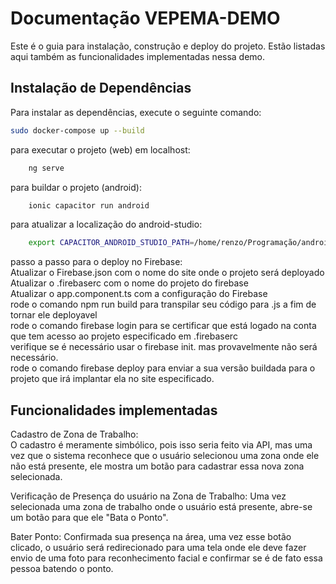 # Documentação VEPEMA-DEMO

Este é o guia para instalação, construção e deploy do projeto.  Estão listadas aqui também as funcionalidades implementadas nessa demo.

## Instalação de Dependências

Para instalar as dependências, execute o seguinte comando:
```bash
sudo docker-compose up --build
```

para executar o projeto (web) em localhost:
```bash
    ng serve
```

para buildar o projeto (android):
```bash
    ionic capacitor run android
```

para atualizar a localização do android-studio:
```bash
    export CAPACITOR_ANDROID_STUDIO_PATH=/home/renzo/Programação/android-studio/bin/studio.sh
```


passo a passo para o deploy no Firebase:  
    Atualizar o Firebase.json com o nome do site onde o projeto será deployado  
    Atualizar o .firebaserc com o nome do projeto do firebase  
    Atualizar o app.component.ts com a configuração do Firebase  
    rode o comando npm run build para transpilar seu código para .js a fim de tornar ele deployavel  
    rode o comando firebase login para se certificar que está logado na conta que tem acesso ao projeto especificado em .firebaserc  
    verifique se é necessário usar o firebase init. mas provavelmente não será necessário.  
    rode o comando firebase deploy para enviar a sua versão buildada para o projeto que irá implantar ela no site especificado.  

## Funcionalidades implementadas

Cadastro de Zona de Trabalho:  
O cadastro é meramente simbólico, pois isso seria feito via API, mas uma vez que o sistema reconhece que o usuário selecionou uma zona onde ele não está presente, ele mostra um botão para cadastrar essa nova zona selecionada.  
  
Verificação de Presença do usuário na Zona de Trabalho:  Uma vez selecionada uma zona de trabalho onde o usuário está presente, abre-se um botão para que ele "Bata o Ponto".

Bater Ponto:  Confirmada sua presença na área, uma vez esse botão clicado, o usuário será redirecionado para uma tela onde ele deve fazer envio de uma foto para reconhecimento facial e confirmar se é de fato essa pessoa batendo o ponto.  

